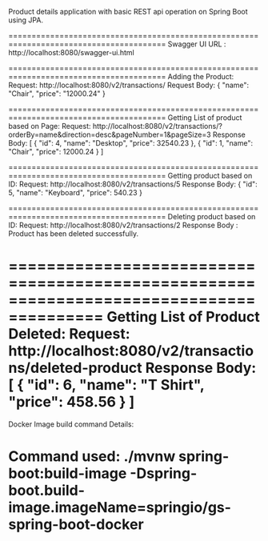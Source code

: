 Product details application with basic REST api operation on Spring Boot using JPA.

========================================================================================
Swagger UI URL : http://localhost:8080/swagger-ui.html

========================================================================================
Adding the Product:
Request: http://localhost:8080/v2/transactions/
Request Body:
{
	"name": "Chair",
	"price": "12000.24"
}

========================================================================================
Getting List of product based on Page:
Request: http://localhost:8080/v2/transactions/?orderBy=name&direction=desc&pageNumber=1&pageSize=3
Response Body:
[
  {
    "id": 4,
    "name": "Desktop",
    "price": 32540.23
  },
  {
    "id": 1,
    "name": "Chair",
    "price": 12000.24
  }
]

========================================================================================
Getting product based on ID:
Request: http://localhost:8080/v2/transactions/5
Response Body:
{
  "id": 5,
  "name": "Keyboard",
  "price": 540.23
}

========================================================================================
Deleting product based on ID:
Request: http://localhost:8080/v2/transactions/2
Response Body : Product has been deleted successfully.

========================================================================================
Getting List of Product Deleted:
Request: http://localhost:8080/v2/transactions/deleted-product
Response Body:
[
  {
    "id": 6,
    "name": "T Shirt",
    "price": 458.56
  }
]
========================================================================================

Docker Image build command Details:

Command used:
./mvnw spring-boot:build-image -Dspring-boot.build-image.imageName=springio/gs-spring-boot-docker
========================================================================================

